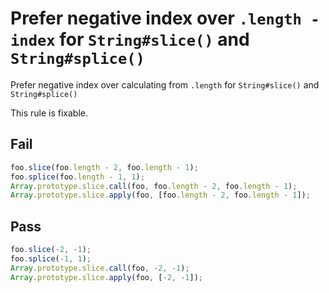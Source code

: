 # Prefer negative index over `.length - index` for `String#slice()` and `String#splice()`

Prefer negative index over calculating from `.length` for `String#slice()` and `String#splice()`

This rule is fixable.

## Fail

```js
foo.slice(foo.length - 2, foo.length - 1);
foo.splice(foo.length - 1, 1);
Array.prototype.slice.call(foo, foo.length - 2, foo.length - 1);
Array.prototype.slice.apply(foo, [foo.length - 2, foo.length - 1]);
```

## Pass

```js
foo.slice(-2, -1);
foo.splice(-1, 1);
Array.prototype.slice.call(foo, -2, -1);
Array.prototype.slice.apply(foo, [-2, -1]);
```
